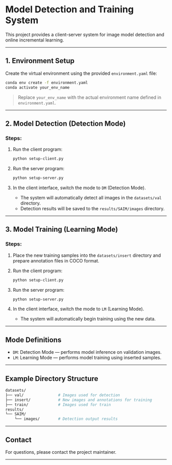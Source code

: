 # Model Detection and Training System

This project provides a client-server system for image model detection and online incremental learning.

---

## 1. Environment Setup

Create the virtual environment using the provided `environment.yaml` file:

```bash
conda env create -f environment.yaml
conda activate your_env_name
```

> Replace `your_env_name` with the actual environment name defined in `environment.yaml`.

---

## 2. Model Detection (Detection Mode)

### Steps:

1. Run the client program:

    ```bash
    python setup-client.py
    ```

2. Run the server program:

    ```bash
    python setup-server.py
    ```

3. In the client interface, switch the mode to `DM` (Detection Mode).

    - The system will automatically detect all images in the `datasets/val` directory.
    - Detection results will be saved to the `results/SAIM/images` directory.

---

## 3. Model Training (Learning Mode)

### Steps:

1. Place the new training samples into the `datasets/insert` directory and prepare annotation files in COCO format.

2. Run the client program:

    ```bash
    python setup-client.py
    ```

3. Run the server program:

    ```bash
    python setup-server.py
    ```

4. In the client interface, switch the mode to `LM` (Learning Mode).

    - The system will automatically begin training using the new data.

---

## Mode Definitions

- `DM`: Detection Mode — performs model inference on validation images.
- `LM`: Learning Mode — performs model training using inserted samples.

---

## Example Directory Structure

```bash
datasets/
├── val/               # Images used for detection
├── insert/            # New images and annotations for training
├── train/             # Images used for train
results/
└── SAIM/
    └── images/        # Detection output results
```

---

## Contact

For questions, please contact the project maintainer.

---
